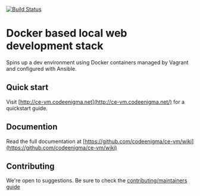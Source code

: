 [![Build Status](https://travis-ci.org/codeenigma/ce-vm.svg?branch=8.x)](https://travis-ci.org/codeenigma/ce-vm.svg?branch=8.x)
# Docker based local web development stack

Spins up a dev environment using Docker containers managed by Vagrant and configured with Ansible.

## Quick start

Visit [http://ce-vm.codeenigma.net](http://ce-vm.codeenigma.net/) for a quickstart guide.

## Documention

Read the full documentation at [https://github.com/codeenigma/ce-vm/wiki](https://github.com/codeenigma/ce-vm/wiki)

## Contributing

We're open to suggestions. Be sure to check the [contributing/maintainers guide](https://github.com/codeenigma/ce-vm/blob/master/CONTRIBUTING.md)
